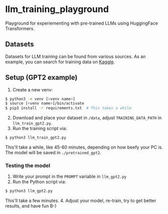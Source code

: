 # llm_training_playground
Playground for experiementing with pre-trained LLMs using HuggingFace Transformers.

## Datasets
Datasets for LLM training can be found from various sources. As an example, you can search for training data on [Kaggle](https://www.kaggle.com/datasets/chaitanyakck/medical-text).

## Setup (GPT2 example)
1. Create a new venv:
```sh
$ python3 -m venv [<venv name>]
$ source [<venv name>]/bin/activate
$ pip3 install -r requirements.txt  # This takes a while
```
2. Download and place your dataset in `/data`, adjust `TRAINING_DATA_PATH` in `llm_train_gpt2.py`.
3. Run the training script via:
```sh
$ python3 llm_train_gpt2.py
```
This'll take a while, like 45-60 minutes, depending on how beefy your PC is. The model will be saved in `./pretrained_gpt2`.

### Testing the model
1. Write your prompt in the `PROMPT` variable in `llm_gpt2.py`
2. Run the Python script via:
```sh
$ python3 llm_gpt2.py
```
This'll take a few minutes.
4. Adjust your model, re-train, try to get better results, and have fun B-)
